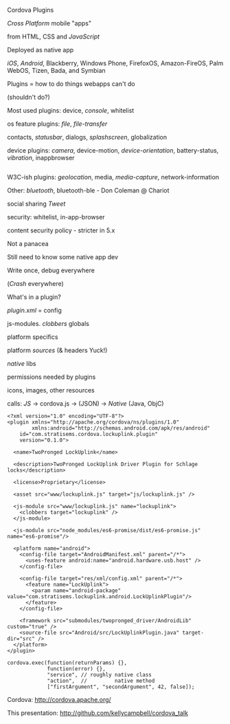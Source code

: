 Cordova Plugins

_Cross Platform_ mobile "apps"

from HTML, CSS and _JavaScript_

Deployed as native app

_iOS_, _Android_, <span class="size2">Blackberry,</span> <span class="size3">Windows Phone, FirefoxOS,</span> <span class="size4">Amazon-FireOS, Palm WebOS, Tizen, Bada, and Symbian</span>


Plugins = how to do things webapps can't do

(shouldn't do?)

Most used plugins: device, _console_, whitelist


os feature plugins: _file_, _file-transfer_

contacts, _statusbar_, dialogs, _splashscreen_, globalization


device plugins:
<a id="take-picture"><em>camera</em></a>,
device-motion,
*device-orientation*,
battery-status,
*vibration*,
inappbrowser

<img id="picture">


W3C-ish plugins:
*geolocation*,
media,
*media-capture*,
network-information

Other:
*bluetooth*, bluetooth-ble - <span class="size3">Don Coleman @ Chariot</span>

social sharing <span id="social-sharing-demo"><em><i class="fa fa-twitter-square"></i> Tweet</em></span>



security: whitelist, in-app-browser

content security policy - stricter in 5.x


Not a panacea

Still need to know some native app dev

Write once, debug everywhere

(*Crash* everywhere)


What's in a plugin?


*plugin.xml* = config

js-modules. *clobbers* globals

platform specifics 

platform *sources* (& headers <span class="size3">Yuck!</span>)

*native* libs

permissions needed by plugins

icons, images, other resources

calls: _JS_ -> cordova.js -> (JSON) -> _Native_ (Java, ObjC)

```
<?xml version="1.0" encoding="UTF-8"?>
<plugin xmlns="http://apache.org/cordova/ns/plugins/1.0"
        xmlns:android="http://schemas.android.com/apk/res/android"
    id="com.stratisems.cordova.lockuplink.plugin"
    version="0.1.0">

  <name>TwoPronged LockUplink</name>

  <description>TwoPronged LockUplink Driver Plugin for Schlage locks</description>

  <license>Proprietary</license>

  <asset src="www/lockuplink.js" target="js/lockuplink.js" />

  <js-module src="www/lockuplink.js" name="lockuplink">
    <clobbers target="lockuplink" />
  </js-module>

  <js-module src="node_modules/es6-promise/dist/es6-promise.js" name="es6-promise"/>

  <platform name="android">
    <config-file target="AndroidManifest.xml" parent="/*">
      <uses-feature android:name="android.hardware.usb.host" />
    </config-file>
    
    <config-file target="res/xml/config.xml" parent="/*">
      <feature name="LockUplink">
        <param name="android-package" value="com.stratisems.lockuplink.android.LockUplinkPlugin"/>
      </feature>
    </config-file>

    <framework src="submodules/twopronged_driver/AndroidLib" custom="true" />
    <source-file src="Android/src/LockUplinkPlugin.java" target-dir="src" />
  </platform>
</plugin>
```
```
cordova.exec(function(returnParams) {},
             function(error) {},
             "service", // roughly native class
             "action",  //         native method
             ["firstArgument", "secondArgument", 42, false]);
```

Cordova: http://cordova.apache.org/

This presentation: http://github.com/kellycampbell/cordova_talk


<div>
</div>


